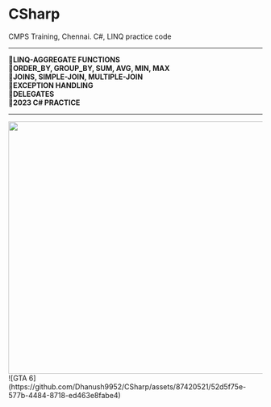 # CSharp
CMPS Training, Chennai. C#, LINQ practice code
<br>
<hr>
<b>🔴LINQ-AGGREGATE FUNCTIONS</b><br>
<b>🔴ORDER_BY, GROUP_BY, SUM, AVG, MIN, MAX</b><br>
<b>🔴JOINS, SIMPLE-JOIN, MULTIPLE-JOIN</b><br>
<b>🔴EXCEPTION HANDLING</b><br>
<b>🔴DELEGATES</b><br>
<b>🔴2023 C# PRACTICE</b><br>
<hr>
<img src="https://github.com/Dhanush9952/CSharp/assets/87420521/52d5f75e-577b-4484-8718-ed463e8fabe4" align="center" height="500" width="1440"/>
![GTA 6](https://github.com/Dhanush9952/CSharp/assets/87420521/52d5f75e-577b-4484-8718-ed463e8fabe4)


